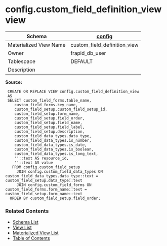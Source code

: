 # config.custom_field_definition_view view

| Schema | [config](../../schemas/config.md) |
| ------ | ----------------------------------------------- |
| Materialized View Name | custom_field_definition_view |
| Owner | frapid_db_user |
| Tablespace | DEFAULT |
| Description |  |

**Source:**

```plpgsql
 CREATE OR REPLACE VIEW config.custom_field_definition_view
 AS
 SELECT custom_field_forms.table_name,
    custom_field_forms.key_name,
    custom_field_setup.custom_field_setup_id,
    custom_field_setup.form_name,
    custom_field_setup.field_order,
    custom_field_setup.field_name,
    custom_field_setup.field_label,
    custom_field_setup.description,
    custom_field_data_types.data_type,
    custom_field_data_types.is_number,
    custom_field_data_types.is_date,
    custom_field_data_types.is_boolean,
    custom_field_data_types.is_long_text,
    ''::text AS resource_id,
    ''::text AS value
   FROM config.custom_field_setup
     JOIN config.custom_field_data_types ON custom_field_data_types.data_type::text = custom_field_setup.data_type::text
     JOIN config.custom_field_forms ON custom_field_forms.form_name::text = custom_field_setup.form_name::text
  ORDER BY custom_field_setup.field_order;
```


### Related Contents
* [Schema List](../../schemas.md)
* [View List](../../views.md)
* [Materialized View List](../../materialized-views.md)
* [Table of Contents](../../README.md)

